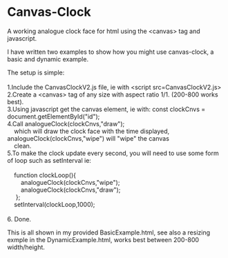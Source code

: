 # Canvas-Clock
A working analogue clock face for html using the &lt;canvas> tag and javascript.

I have written two examples to show how you might use canvas-clock, a basic and dynamic example.

The setup is simple: <br>
<br>
1.Include the CanvasClockV2.js file, ie with &lt;script src=CanvasClockV2.js></script> <br>
2.Create a &lt;canvas> tag of any size with aspect ratio 1/1. (200-800 works best). <br>
3.Using javascript get the canvas element, ie with: const clockCnvs = document.getElementById("id"); <br>
4.Call analogueClock(clockCnvs,"draw"); <br> 
&nbsp;&nbsp;&nbsp;&nbsp;which will draw the clock face with the time displayed, analogueClock(clockCnvs,"wipe") will "wipe" the canvas <br>
&nbsp;&nbsp;&nbsp;&nbsp;clean. <br>
5.To make the clock update every second, you will need to use some form of loop such as setInterval ie: <br>
<br>
  &nbsp;&nbsp;&nbsp;&nbsp;function clockLoop(){ <br>
   &nbsp;&nbsp;&nbsp;&nbsp;&nbsp;&nbsp;&nbsp;&nbsp;analogueClock(clockCnvs,"wipe"); <br>
    &nbsp;&nbsp;&nbsp;&nbsp;&nbsp;&nbsp;&nbsp;&nbsp;analogueClock(clockCnvs,"draw"); <br>
 &nbsp;&nbsp;&nbsp;&nbsp; }; <br>
  &nbsp;&nbsp;&nbsp;&nbsp;setInterval(clockLoop,1000); <br>
  <br>
 6. Done.

This is all shown in my provided BasicExample.html, see also a resizing exmple in the DynamicExample.html, works best between 200-800 width/height.
  
